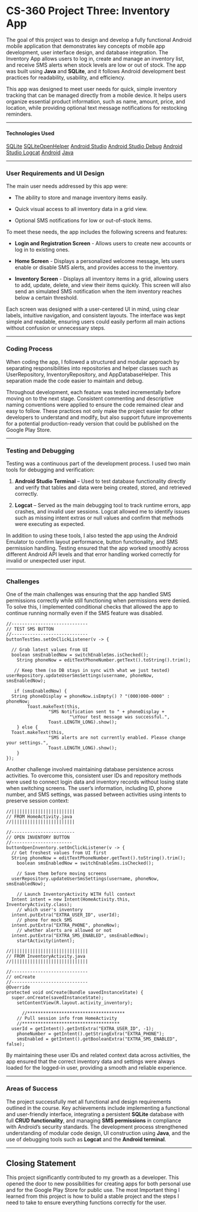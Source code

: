 # CS-360 Project Three: Inventory App

The goal of this project was to design and develop a fully functional Android mobile application that demonstrates key concepts of mobile app development, user interface design, and database integration. The Inventory App allows users to log in, create and manage an inventory list, and receive SMS alerts when stock levels are low or out of stock. The app was built using **Java** and **SQLite**, and it follows Android development best practices for readability, usability, and efficiency.

This app was designed to meet user needs for quick, simple inventory tracking that can be managed directly from a mobile device. It helps users organize essential product information, such as name, amount, price, and location, while providing optional text message notifications for restocking reminders.

----
#### Technologies Used
[SQLite](https://sqlite.org/docs.html)
[SQLiteOpenHelper](https://developer.android.com/reference/android/database/sqlite/SQLiteOpenHelper)
[Android Studio](https://developer.android.com/studio)
[Android Studio Debug](https://developer.android.com/studio/debug)
[Android Studio Logcat](https://developer.android.com/studio/debug/logcat)
[Android](https://developer.android.com/develop)
[Java](https://docs.oracle.com/en/java/)



--------
### User Requirements and UI Design

The main user needs addressed by this app were:

-   The ability to store and manage inventory items easily.
    
-   Quick visual access to all inventory data in a grid view.
    
-   Optional SMS notifications for low or out-of-stock items.
    
To meet these needs, the app includes the following screens and features:

-   **Login and Registration Screen** - Allows users to create new accounts or log in to existing ones.
    
-   **Home Screen** - Displays a personalized welcome message, lets users enable or disable SMS alerts, and provides access to the inventory.
    
-   **Inventory Screen** - Displays all inventory items in a grid, allowing users to add, update, delete, and view their items quickly. This screen will also send an simulated SMS notification when the item inventory reaches below a certain threshold. 
    
Each screen was designed with a user-centered UI in mind, using clear labels, intuitive navigation, and consistent layouts. The interface was kept simple and readable, ensuring users could easily perform all main actions without confusion or unnecessary steps.

-----------

### Coding Process

When coding the app, I followed a structured and modular approach by separating responsibilities into repositories and helper classes such as UserRepository, InventoryRepository, and AppDatabaseHelper. This separation made the code easier to maintain and debug.

Throughout development, each feature was tested incrementally before moving on to the next stage. Consistent commenting and descriptive naming conventions were applied to ensure the code remained clear and easy to follow. These practices not only make the project easier for other developers to understand and modify, but also support future improvements for a potential production-ready version that could be published on the Google Play Store.

------
### Testing and Debugging

Testing was a continuous part of the development process. I used two main tools for debugging and verification:

1.  **Android Studio Terminal** – Used to test database functionality directly and verify that tables and data were being created, stored, and retrieved correctly.
    
2.  **Logcat** – Served as the main debugging tool to track runtime errors, app crashes, and invalid user sessions. Logcat allowed me to identify issues such as missing intent extras or null values and confirm that methods were executing as expected.

In addition to using these tools, I also tested the app using the Android Emulator to confirm layout performance, button functionality, and SMS permission handling. Testing ensured that the app worked smoothly across different Android API levels and that error handling worked correctly for invalid or unexpected user input.

------
### Challenges 

One of the main challenges was ensuring that the app handled SMS permissions correctly while still functioning when permissions were denied. To solve this, I implemented conditional checks that allowed the app to continue running normally even if the SMS feature was disabled.
```
//-----------------------------  
// TEST SMS BUTTON  
//-----------------------------  
buttonTestSms.setOnClickListener(v -> {  
  
  // Grab latest values from UI  
  boolean smsEnabledNow = switchEnableSms.isChecked();  
    String phoneNow = editTextPhoneNumber.getText().toString().trim();  
  
   // Keep them (so DB stays in sync with what we just tested)  
userRepository.updateUserSmsSettings(username, phoneNow, smsEnabledNow);  
  
   if (smsEnabledNow) {  
  String phoneDisplay = phoneNow.isEmpty() ? "(000)000-0000" : phoneNow;  
        Toast.makeText(this,  
                "SMS Notification sent to " + phoneDisplay +  
                        "\nYour test message was successful.",  
                Toast.LENGTH_LONG).show();  
    } else {  
  Toast.makeText(this,  
                "SMS alerts are not currently enabled. Please change your settings.",  
                Toast.LENGTH_LONG).show();  
    }  
});
```

Another challenge involved maintaining database persistence across activities. To overcome this, consistent user IDs and repository methods were used to connect login data and inventory records without losing state when switching screens. The user’s information, including ID, phone number, and SMS settings, was passed between activities using intents to preserve session context:

```
//||||||||||||||||||||||||
// FROM HomeActivity.java
//||||||||||||||||||||||||

//------------------------
// OPEN INVENTORY BUTTON  
//-----------------------  
buttonOpenInventory.setOnClickListener(v -> {  
  // Get freshest values from UI first  
  String phoneNow = editTextPhoneNumber.getText().toString().trim();  
    boolean smsEnabledNow = switchEnableSms.isChecked();  
  
    // Save them before moving screens  
  userRepository.updateUserSmsSettings(username, phoneNow, smsEnabledNow);  
  
    // Launch InventoryActivity WITH full context  
  Intent intent = new Intent(HomeActivity.this, InventoryActivity.class);  
    // which user's inventory  
  intent.putExtra("EXTRA_USER_ID", userId);  
    // phone for mock SMS  
  intent.putExtra("EXTRA_PHONE", phoneNow);  
    // whether alerts are allowed or not  
  intent.putExtra("EXTRA_SMS_ENABLED", smsEnabledNow);  
    startActivity(intent);
```
```
//|||||||||||||||||||||||||||||
// FROM InventoryActivity.java
//|||||||||||||||||||||||||||||

//-----------------------------  
// onCreate  
//-----------------------------  
@Override  
protected void onCreate(Bundle savedInstanceState) {  
  super.onCreate(savedInstanceState);  
    setContentView(R.layout.activity_inventory);  
	  
	  //*************************************
    // Pull session info from HomeActivity 
    //************************************* 
  userId = getIntent().getIntExtra("EXTRA_USER_ID", -1);  
    phoneNumber = getIntent().getStringExtra("EXTRA_PHONE");  
    smsEnabled = getIntent().getBooleanExtra("EXTRA_SMS_ENABLED", false);
```
By maintaining these user IDs and related context data across activities, the app ensured that the correct inventory data and settings were always loaded for the logged-in user, providing a smooth and reliable experience.

-----
### Areas of Success
 The project successfully met all functional and design requirements outlined in the course. Key achievements include implementing a functional and user-friendly interface, integrating a persistent **SQLite** database with full **CRUD functionality**, and managing **SMS permissions** in compliance with Android’s security standards. The development process strengthened understanding of modular code design, UI construction using **Java**, and the use of debugging tools such as **Logcat** and the **Android terminal**. 

----

## Closing Statement

This project significantly contributed to my growth as a developer. This opened the door to new possibilities for creating apps for both personal use and for the Google Play Store for public use. The most Important thing I learned from this project is how to build a stable project and the steps I need to take to ensure everything functions correctly for the user.

